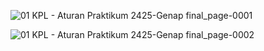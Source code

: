 ![01  KPL - Aturan Praktikum 2425-Genap final_page-0001](https://github.com/user-attachments/assets/2fc47a28-aaa9-471b-a4b4-7ce6dcbe0a5d)

![01  KPL - Aturan Praktikum 2425-Genap final_page-0002](https://github.com/user-attachments/assets/6834763b-7e5e-4931-b01a-b096fe67775c)

